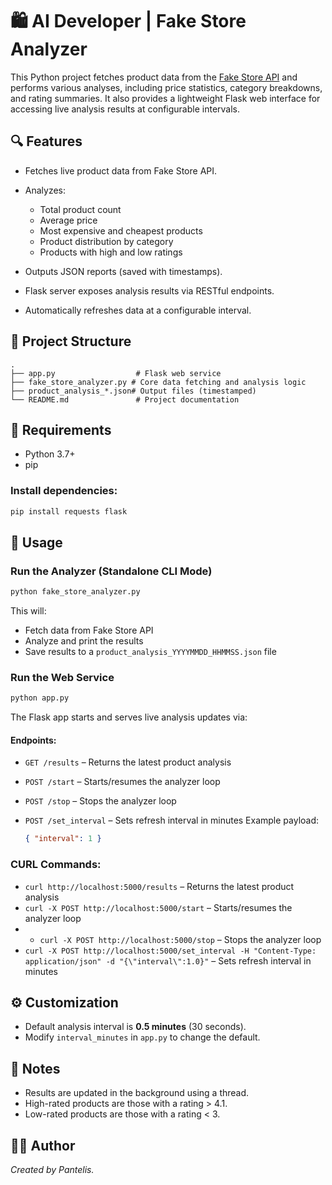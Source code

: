 # 🛍️ AI Developer | Fake Store Analyzer

This Python project fetches product data from the [Fake Store API](https://fakestoreapi.com/) and performs various analyses, including price statistics, category breakdowns, and rating summaries. It also provides a lightweight Flask web interface for accessing live analysis results at configurable intervals.

## 🔍 Features

* Fetches live product data from Fake Store API.
* Analyzes:

  * Total product count
  * Average price
  * Most expensive and cheapest products
  * Product distribution by category
  * Products with high and low ratings
* Outputs JSON reports (saved with timestamps).
* Flask server exposes analysis results via RESTful endpoints.
* Automatically refreshes data at a configurable interval.

## 📁 Project Structure

```
.
├── app.py                  # Flask web service
├── fake_store_analyzer.py # Core data fetching and analysis logic
├── product_analysis_*.json# Output files (timestamped)
└── README.md               # Project documentation
```

## 🔧 Requirements

* Python 3.7+
* pip

### Install dependencies:

```bash
pip install requests flask
```

## 🚀 Usage

### Run the Analyzer (Standalone CLI Mode)

```bash
python fake_store_analyzer.py
```

This will:

* Fetch data from Fake Store API
* Analyze and print the results
* Save results to a `product_analysis_YYYYMMDD_HHMMSS.json` file

### Run the Web Service

```bash
python app.py
```

The Flask app starts and serves live analysis updates via:

#### Endpoints:

* `GET /results` – Returns the latest product analysis
* `POST /start` – Starts/resumes the analyzer loop
* `POST /stop` – Stops the analyzer loop
* `POST /set_interval` – Sets refresh interval in minutes
  Example payload:

  ```json
  { "interval": 1 }
  ```
### CURL Commands:

* `curl http://localhost:5000/results` – Returns the latest product analysis
* `curl -X POST http://localhost:5000/start` – Starts/resumes the analyzer loop
* * `curl -X POST http://localhost:5000/stop` – Stops the analyzer loop
* `curl -X POST http://localhost:5000/set_interval -H "Content-Type: application/json" -d "{\"interval\":1.0}"` – Sets refresh interval in minutes

## ⚙️ Customization

* Default analysis interval is **0.5 minutes** (30 seconds).
* Modify `interval_minutes` in `app.py` to change the default.

## 📝 Notes

* Results are updated in the background using a thread.
* High-rated products are those with a rating > 4.1.
* Low-rated products are those with a rating < 3.

## 🧑‍💻 Author

*Created by Pantelis.*
